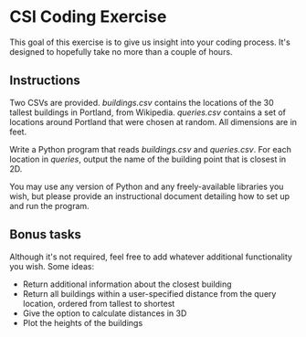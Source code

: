 # CSI Coding Exercise

This goal of this exercise is to give us insight into your coding process.  It's designed to hopefully take no more 
than a couple of hours.

## Instructions

Two CSVs are provided.  *buildings.csv* contains the locations of the 30 tallest buildings in Portland, from Wikipedia.
*queries.csv* contains a set of locations around Portland that were chosen at random.  All dimensions are in feet.

Write a Python program that reads *buildings.csv* and *queries.csv*.  For each location in *queries*, output the name of 
the building point that is closest in 2D.

You may use any version of Python and any freely-available libraries you wish, but please provide an instructional
document detailing how to set up and run the program.

## Bonus tasks

Although it's not required, feel free to add whatever additional functionality you wish.  Some ideas:

- Return additional information about the closest building
- Return all buildings within a user-specified distance from the query location, ordered from tallest to shortest
- Give the option to calculate distances in 3D
- Plot the heights of the buildings
